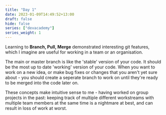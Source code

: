 ```yaml
---
title: "Day 1"
date: 2023-01-09T14:49:52+13:00
draft: false
hide: false
series: ["devacademy"]
series_weight: 1
---
```

Learning to **Branch, Pull, Merge**  demonstrated interesting git features, which I imagine are useful for working in a team or an organisation.

The main or master branch is like the 'stable' version of your code. It should be the most up to date 'working' version of your code. When you want to work on a new idea, or make bug fixes or changes that you aren't yet sure about - you should create a seperate branch to work on until they're ready to be merged into the code later on.

These concepts make intuitive sense to me - having worked on group projects in the past: keeping track of multiple different workstreams with multiple team members at the same time is a nightmare at best, and can result in loss of work at worst.
